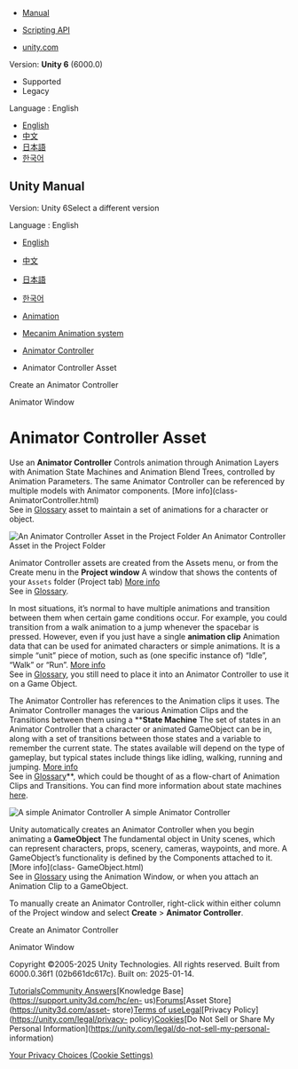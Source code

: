 [](https://docs.unity3d.com)

  * [Manual](../Manual/index.html)
  * [Scripting API](../ScriptReference/index.html)

  * [unity.com](https://unity.com/)

Version: **Unity 6** (6000.0)

  * Supported
  * Legacy

Language : English

  * [English](/Manual/Animator.html)
  * [中文](/cn/current/Manual/Animator.html)
  * [日本語](/ja/current/Manual/Animator.html)
  * [한국어](/kr/current/Manual/Animator.html)

[](https://docs.unity3d.com)

## Unity Manual

Version: Unity 6Select a different version

Language : English

  * [English](/Manual/Animator.html)
  * [中文](/cn/current/Manual/Animator.html)
  * [日本語](/ja/current/Manual/Animator.html)
  * [한국어](/kr/current/Manual/Animator.html)

  * [Animation](AnimationSection.html)
  * [Mecanim Animation system](AnimationOverview.html)
  * [Animator Controller](class-AnimatorController.html)
  * Animator Controller Asset

[](AnimatorControllerCreation.html)

Create an Animator Controller

[](AnimatorWindow.html)

Animator Window

# Animator Controller Asset

Use an **Animator Controller** Controls animation through Animation Layers
with Animation State Machines and Animation Blend Trees, controlled by
Animation Parameters. The same Animator Controller can be referenced by
multiple models with Animator components. [More info](class-
AnimatorController.html)  
See in [Glossary](Glossary.html#AnimatorController) asset to maintain a set of
animations for a character or object.

![An Animator Controller Asset in the Project
Folder](../uploads/Main/AnimatorAssetIcon.png) An Animator Controller Asset in
the Project Folder

Animator Controller assets are created from the Assets menu, or from the
Create menu in the **Project window** A window that shows the contents of your
`Assets` folder (Project tab) [More info](ProjectView.html)  
See in [Glossary](Glossary.html#Projectwindow).

In most situations, it’s normal to have multiple animations and transition
between them when certain game conditions occur. For example, you could
transition from a walk animation to a jump whenever the spacebar is pressed.
However, even if you just have a single **animation clip** Animation data that
can be used for animated characters or simple animations. It is a simple
“unit” piece of motion, such as (one specific instance of) “Idle”, “Walk” or
“Run”. [More info](class-AnimationClip.html)  
See in [Glossary](Glossary.html#AnimationClip), you still need to place it
into an Animator Controller to use it on a Game Object.

The Animator Controller has references to the Animation clips it uses. The
Animator Controller manages the various Animation Clips and the Transitions
between them using a ****State Machine** The set of states in an Animator
Controller that a character or animated GameObject can be in, along with a set
of transitions between those states and a variable to remember the current
state. The states available will depend on the type of gameplay, but typical
states include things like idling, walking, running and jumping. [More
info](StateMachineBasics.html)  
See in [Glossary](Glossary.html#StateMachine)**, which could be thought of as
a flow-chart of Animation Clips and Transitions. You can find more information
about state machines [here](AnimationStateMachines.html).

![A simple Animator
Controller](../uploads/Main/MecanimAnimatorControllerWindow.png) A simple
Animator Controller

Unity automatically creates an Animator Controller when you begin animating a
**GameObject** The fundamental object in Unity scenes, which can represent
characters, props, scenery, cameras, waypoints, and more. A GameObject’s
functionality is defined by the Components attached to it. [More info](class-
GameObject.html)  
See in [Glossary](Glossary.html#GameObject) using the Animation Window, or
when you attach an Animation Clip to a GameObject.

To manually create an Animator Controller, right-click within either column of
the Project window and select **Create** > **Animator Controller**.

[](AnimatorControllerCreation.html)

Create an Animator Controller

[](AnimatorWindow.html)

Animator Window

Copyright ©2005-2025 Unity Technologies. All rights reserved. Built from
6000.0.36f1 (02b661dc617c). Built on: 2025-01-14.

[Tutorials](https://learn.unity.com/)[Community
Answers](https://answers.unity3d.com)[Knowledge
Base](https://support.unity3d.com/hc/en-
us)[Forums](https://forum.unity3d.com)[Asset Store](https://unity3d.com/asset-
store)[Terms of
use](https://docs.unity3d.com/Manual/TermsOfUse.html)[Legal](https://unity.com/legal)[Privacy
Policy](https://unity.com/legal/privacy-
policy)[Cookies](https://unity.com/legal/cookie-policy)[Do Not Sell or Share
My Personal Information](https://unity.com/legal/do-not-sell-my-personal-
information)

[Your Privacy Choices (Cookie Settings)](javascript:void\(0\);)

